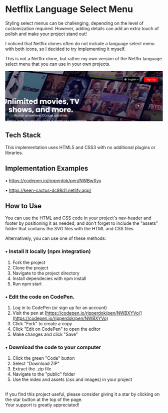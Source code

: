 # Netflix Language Select Menu
Styling select menus can be challenging, depending on the level of customization required. However, adding details can add an extra touch of polish and make your project stand out! 

I noticed that Netflix clones often do not include a language select menu with both icons, so I decided to try implementing it myself. 

This is not a Netflix clone, but rather my own version of the Netflix language select menu that you can use in your own projects.

<img src="https://github.com/colombomf/netflix-select-dropdown/blob/main/public/assets/img/select-dropdown-2.gif" alt="Netflix Select Dropdown"  />

## Tech Stack
This implementation uses HTML5 and CSS3 with no additional plugins or libraries.

## Implementation Examples
• https://codepen.io/ripperdok/pen/NWBwXyx

• https://keen-cactus-dc98d1.netlify.app/


## How to Use
You can use the HTML and CSS code in your project's nav-header and footer by positioning it as needed, and don't forget to include the "assets" folder that contains the SVG files with the HTML and CSS files.

Alternatively, you can use one of these methods:


### • Install it locally (npm integration)
1. Fork the project
2. Clone the project
3. Navigate to the project directory
4. Install dependecies with npm install
5. Run npm start

### • Edit the code on CodePen.
1. Log in to CodePen (or sign up for an account)
2. Visit the pen at [https://codepen.io/ripperdok/pen/NWBXYVo/](https://codepen.io/ripperdok/pen/NWBXYVo)
3. Click "Fork" to create a copy
4. Click "Edit on CodePen" to open the editor
5. Make changes and click "Save"

### • Download the code to your computer
1. Click the green "Code" button
2. Select "Download ZIP"
3. Extract the .zip file
4. Navigate to the "public" folder
5. Use the index and assets (css and images) in your project

## 
If you find this project useful, please consider giving it a star by clicking on the star button at the top of the page. </br>
Your support is greatly appreciated!</br>
